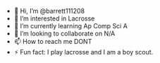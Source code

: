 - 👋 Hi, I’m @barrett111208
- 👀 I’m interested in Lacrosse
- 🌱 I’m currently learning Ap Comp Sci A
- 💞️ I’m looking to collaborate on N/A
- 📫 How to reach me DONT
- ⚡ Fun fact: I play lacrosse and I am a boy scout.

<!---
barrett111208/barrett111208 is a ✨ special ✨ repository because its `README.md` (this file) appears on your GitHub profile.
You can click the Preview link to take a look at your changes.
--->
